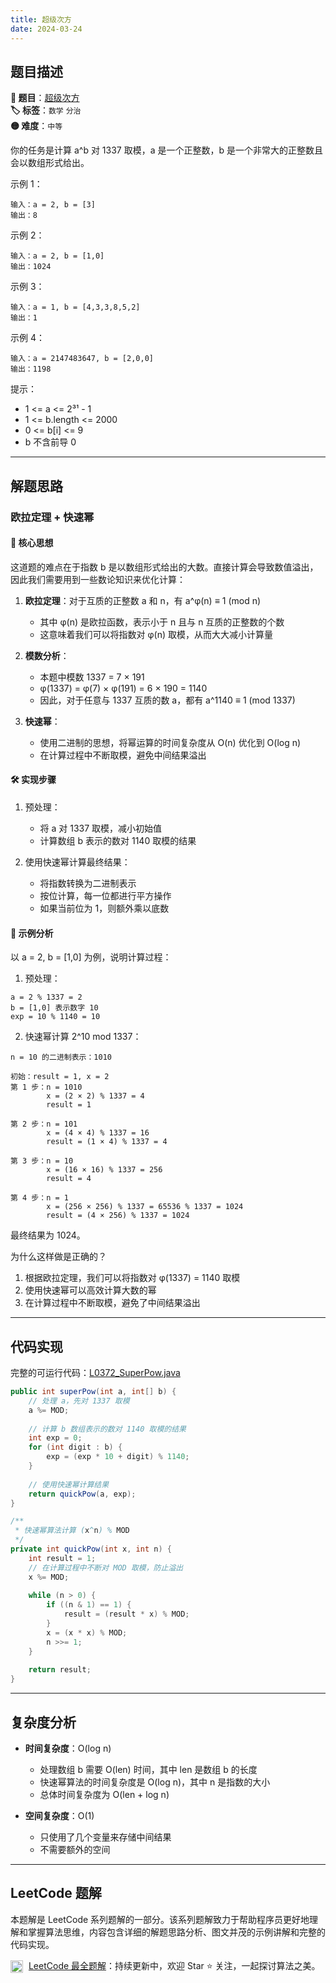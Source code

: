 ```yaml
---
title: 超级次方
date: 2024-03-24
---
```


## 题目描述

**🔗 题目**：[超级次方](https://leetcode.cn/problems/super-pow/)  
**🏷️ 标签**：`数学` `分治`  
**🟡 难度**：`中等`  

你的任务是计算 a^b 对 1337 取模，a 是一个正整数，b 是一个非常大的正整数且会以数组形式给出。

示例 1：
```
输入：a = 2, b = [3]
输出：8
```

示例 2：
```
输入：a = 2, b = [1,0]
输出：1024
```

示例 3：
```
输入：a = 1, b = [4,3,3,8,5,2]
输出：1
```

示例 4：
```
输入：a = 2147483647, b = [2,0,0]
输出：1198
```

提示：
- 1 <= a <= 2³¹ - 1
- 1 <= b.length <= 2000
- 0 <= b[i] <= 9
- b 不含前导 0

---

## 解题思路
### 欧拉定理 + 快速幂

#### 📝 核心思想
这道题的难点在于指数 b 是以数组形式给出的大数。直接计算会导致数值溢出，因此我们需要用到一些数论知识来优化计算：

1. **欧拉定理**：对于互质的正整数 a 和 n，有 a^φ(n) ≡ 1 (mod n)
   - 其中 φ(n) 是欧拉函数，表示小于 n 且与 n 互质的正整数的个数
   - 这意味着我们可以将指数对 φ(n) 取模，从而大大减小计算量

2. **模数分析**：
   - 本题中模数 1337 = 7 × 191
   - φ(1337) = φ(7) × φ(191) = 6 × 190 = 1140
   - 因此，对于任意与 1337 互质的数 a，都有 a^1140 ≡ 1 (mod 1337)

3. **快速幂**：
   - 使用二进制的思想，将幂运算的时间复杂度从 O(n) 优化到 O(log n)
   - 在计算过程中不断取模，避免中间结果溢出

#### 🛠️ 实现步骤
1. 预处理：
   - 将 a 对 1337 取模，减小初始值
   - 计算数组 b 表示的数对 1140 取模的结果

2. 使用快速幂计算最终结果：
   - 将指数转换为二进制表示
   - 按位计算，每一位都进行平方操作
   - 如果当前位为 1，则额外乘以底数

#### 🧩 示例分析
以 a = 2, b = [1,0] 为例，说明计算过程：

1. 预处理：
```
a = 2 % 1337 = 2
b = [1,0] 表示数字 10
exp = 10 % 1140 = 10
```

2. 快速幂计算 2^10 mod 1337：
```
n = 10 的二进制表示：1010

初始：result = 1, x = 2
第 1 步：n = 1010
        x = (2 × 2) % 1337 = 4
        result = 1

第 2 步：n = 101
        x = (4 × 4) % 1337 = 16
        result = (1 × 4) % 1337 = 4

第 3 步：n = 10
        x = (16 × 16) % 1337 = 256
        result = 4

第 4 步：n = 1
        x = (256 × 256) % 1337 = 65536 % 1337 = 1024
        result = (4 × 256) % 1337 = 1024
```

最终结果为 1024。

为什么这样做是正确的？
1. 根据欧拉定理，我们可以将指数对 φ(1337) = 1140 取模
2. 使用快速幂可以高效计算大数的幂
3. 在计算过程中不断取模，避免了中间结果溢出

---

## 代码实现

完整的可运行代码：[L0372_SuperPow.java](../src/main/java/L0372_SuperPow.java)

```java
public int superPow(int a, int[] b) {
    // 处理 a，先对 1337 取模
    a %= MOD;
    
    // 计算 b 数组表示的数对 1140 取模的结果
    int exp = 0;
    for (int digit : b) {
        exp = (exp * 10 + digit) % 1140;
    }
    
    // 使用快速幂计算结果
    return quickPow(a, exp);
}

/**
 * 快速幂算法计算 (x^n) % MOD
 */
private int quickPow(int x, int n) {
    int result = 1;
    // 在计算过程中不断对 MOD 取模，防止溢出
    x %= MOD;
    
    while (n > 0) {
        if ((n & 1) == 1) {
            result = (result * x) % MOD;
        }
        x = (x * x) % MOD;
        n >>= 1;
    }
    
    return result;
}
```

---

## 复杂度分析

- **时间复杂度**：O(log n)
  - 处理数组 b 需要 O(len) 时间，其中 len 是数组 b 的长度
  - 快速幂算法的时间复杂度是 O(log n)，其中 n 是指数的大小
  - 总体时间复杂度为 O(len + log n)

- **空间复杂度**：O(1)
  - 只使用了几个变量来存储中间结果
  - 不需要额外的空间

---

## LeetCode 题解

本题解是 LeetCode 系列题解的一部分。该系列题解致力于帮助程序员更好地理解和掌握算法思维，内容包含详细的解题思路分析、图文并茂的示例讲解和完整的代码实现。

<img src="https://github.githubassets.com/images/modules/logos_page/GitHub-Mark.png" alt="GitHub" width="20" style="vertical-align: middle; margin-right: 5px"> [LeetCode 最全题解](https://github.com/LjyYano/LeetCode)：持续更新中，欢迎 Star ⭐️ 关注，一起探讨算法之美。 